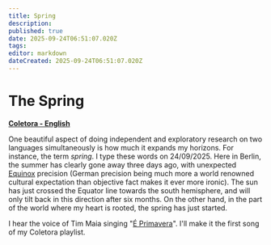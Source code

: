 ```yaml
---
title: Spring
description: 
published: true
date: 2025-09-24T06:51:07.020Z
tags: 
editor: markdown
dateCreated: 2025-09-24T06:51:07.020Z
---
```


# The Spring

**[Coletora - English](/projetos/coletora/en)**

One beautiful aspect of doing independent and exploratory research on two languages simultaneously is how much it expands my horizons. For instance, the term *spring*. I type these words on 24/09/2025. Here in Berlin, the summer has clearly gone away three days ago, with unexpected [Equinox](https://en.wikipedia.org/wiki/Equinox) precision (German precision being much more a world renowned cultural expectation than objective fact makes it ever more ironic). The sun has just crossed the Equator line towards the south hemisphere, and will only tilt back in this direction after six months. On the other hand, in the part of the world where my heart is rooted, the spring has just started.

I hear the voice of Tim Maia singing "[É Primavera](https://pt.wikipedia.org/wiki/Primavera_(Vai_Chuva))". I'll make it the first song of my Coletora playlist.